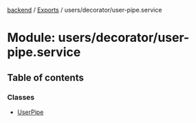 [backend](../README.md) / [Exports](../modules.md) / users/decorator/user-pipe.service

# Module: users/decorator/user-pipe.service

## Table of contents

### Classes

- [UserPipe](../classes/users_decorator_user_pipe_service.UserPipe.md)
